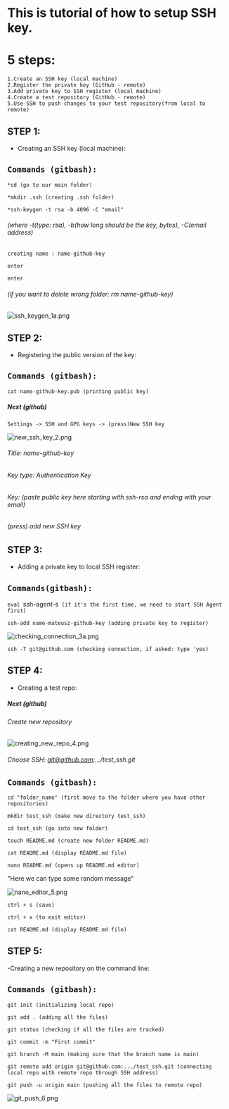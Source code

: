 # This is tutorial of how to setup SSH key.


# 5 steps:
	1.Create an SSH key (local machine)
	2.Register the private key (GitHub - remote)
	3.Add private key to SSH register (local machine)
	4.Create a test repository (GitHub - remote)
	5.Use SSH to push changes to your test repository(from local to remote)

## STEP 1:
- Creating an SSH key (local machine):

`Commands (gitbash):`
-

`*cd (go to our main folder)`

`*mkdir .ssh (creating .ssh folder)`

`*ssh-keygen -t rsa -b 4096 -C "email"`

###### (where -t(type: rsa), -b(how long should be the key, bytes), -C(email address)
`creating name : name-github-key`

`enter`

`enter`
###### (if you want to delete wrong folder: rm name-github-key)

![ssh_keygen_1a.png](ssh_keygen_1a.png)
## STEP 2:
- Registering the public version of the key:

`Commands (gitbash):`
-
`cat name-github-key.pub (printing public key)`

##### Next (github)
`Settings -> SSH and GPG keys -> (press)New SSH key`

![new_ssh_key_2.png](new_ssh_key_2.png)

###### Title: name-github-key
###### Key type: Authentication Key

###### Key: (paste public key here starting with ssh-rsa and ending with your email)

###### (press) add new SSH key

## STEP 3:
- Adding a private key to local SSH register:

`Commands(gitbash):`
-

`eval `ssh-agent-s` (if it's the first time, we need to start SSH Agent first)`

`ssh-add name-mateusz-github-key (adding private key to register)`

![checking_connection_3a.png](checking_connection_3a.png)

`ssh -T git@github.com (checking connection, if asked: type 'yes)`

## STEP 4:
- Creating a test repo:
##### Next (github)
###### Create new repository 
![creating_new_repo_4.png](creating_new_repo_4.png)

###### Choose SSH: git@github.com:.../test_ssh.git

`Commands (gitbash):`
-

`cd "folder_name" (first move to the folder where you have other repositories)`

`mkdir test_ssh (make new directory test_ssh)`

`cd test_ssh (go into new folder)`

`touch README.md (create new folder README.md)`

`cat README.md (display README.md file)`

`nano README.md (opens up README.md editor)`

"Here we can type some random message"

![nano_editor_5.png](nano_editor_5.png)

`ctrl + s (save)`

`ctrl + x (to exit editor)`

`cat README.md (display README.md file)`


## STEP 5:
-Creating a new repository on the command line:

`Commands (gitbash):`
-
`git init (initializing local repo)`

`git add . (adding all the files)`

`git status (checking if all the files are tracked)`

`git commit -m "First commit"`

`git branch -M main (making sure that the branch name is main)`

`git remote add origin git@github.com:.../test_ssh.git (connecting local repo with remote repo through SSH address)`

`git push -u origin main (pushing all the files to remote repo)`

![git_push_6.png](git_push_6.png)
